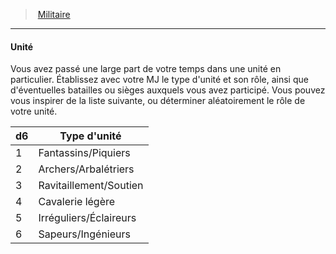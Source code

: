 ﻿> [Militaire](hd_background_militaire.md)

---

#### Unité

Vous avez passé une large part de votre temps dans une unité en particulier. Établissez avec votre MJ le type d'unité et son rôle, ainsi que d'éventuelles batailles ou sièges auxquels vous avez participé. Vous pouvez vous inspirer de la liste suivante, ou déterminer aléatoirement le rôle de votre unité.

|d6|Type d'unité|
|---|---|
|1|Fantassins/Piquiers|
|2|Archers/Arbalétriers|
|3|Ravitaillement/Soutien|
|4|Cavalerie légère|
|5|Irréguliers/Éclaireurs|
|6|Sapeurs/Ingénieurs|

